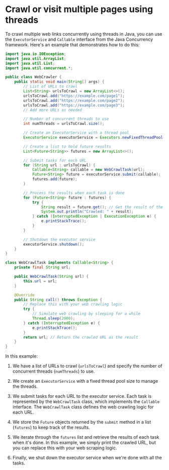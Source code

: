# Crawl or visit multiple pages using threads
To crawl multiple web links concurrently using threads in Java, you can use the `ExecutorService` and `Callable` interface from the Java Concurrency framework. Here's an example that demonstrates how to do this:

```java
import java.io.IOException;
import java.util.ArrayList;
import java.util.List;
import java.util.concurrent.*;

public class WebCrawler {
    public static void main(String[] args) {
        // List of URLs to crawl
        List<String> urlsToCrawl = new ArrayList<>();
        urlsToCrawl.add("https://example.com/page1");
        urlsToCrawl.add("https://example.com/page2");
        urlsToCrawl.add("https://example.com/page3");
        // Add more URLs as needed

        // Number of concurrent threads to use
        int numThreads = urlsToCrawl.size();

        // Create an ExecutorService with a thread pool
        ExecutorService executorService = Executors.newFixedThreadPool(numThreads);

        // Create a list to hold future results
        List<Future<String>> futures = new ArrayList<>();

        // Submit tasks for each URL
        for (String url : urlsToCrawl) {
            Callable<String> callable = new WebCrawlTask(url);
            Future<String> future = executorService.submit(callable);
            futures.add(future);
        }

        // Process the results when each task is done
        for (Future<String> future : futures) {
            try {
                String result = future.get(); // Get the result of the task
                System.out.println("Crawled: " + result);
            } catch (InterruptedException | ExecutionException e) {
                e.printStackTrace();
            }
        }

        // Shutdown the executor service
        executorService.shutdown();
    }
}

class WebCrawlTask implements Callable<String> {
    private final String url;

    public WebCrawlTask(String url) {
        this.url = url;
    }

    @Override
    public String call() throws Exception {
        // Replace this with your web crawling logic
        try {
            // Simulate web crawling by sleeping for a while
            Thread.sleep(2000);
        } catch (InterruptedException e) {
            e.printStackTrace();
        }
        return url; // Return the crawled URL as the result
    }
}
```

In this example:

1. We have a list of URLs to crawl (`urlsToCrawl`) and specify the number of concurrent threads (`numThreads`) to use.

2. We create an `ExecutorService` with a fixed thread pool size to manage the threads.

3. We submit tasks for each URL to the executor service. Each task is represented by the `WebCrawlTask` class, which implements the `Callable` interface. The `WebCrawlTask` class defines the web crawling logic for each URL.

4. We store the `Future` objects returned by the `submit` method in a list (`futures`) to keep track of the results.

5. We iterate through the `futures` list and retrieve the results of each task when it's done. In this example, we simply print the crawled URL, but you can replace this with your web scraping logic.

6. Finally, we shut down the executor service when we're done with all the tasks.